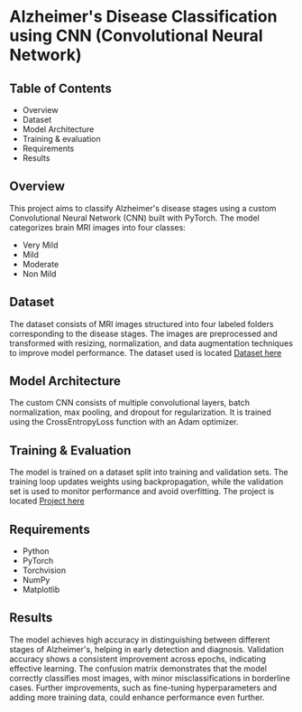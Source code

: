 # **Alzheimer's Disease Classification using CNN (Convolutional Neural Network)**

## **Table of Contents**
- Overview
- Dataset
- Model Architecture
- Training & evaluation
- Requirements
- Results
  
## **Overview**
This project aims to classify Alzheimer's disease stages using a custom Convolutional Neural Network (CNN) built with PyTorch. 
The model categorizes brain MRI images into four classes:
- Very Mild
- Mild
- Moderate
- Non Mild

## **Dataset**
The dataset consists of MRI images structured into four labeled folders corresponding to the disease stages. 
The images are preprocessed and transformed with resizing, normalization, and data augmentation techniques to improve model performance. The dataset used is located
[Dataset here](https://github.com/MbungaiMichael/Alzheimer-s-Classification-using-CNN/tree/main/dataset)

## **Model Architecture**
The custom CNN consists of multiple convolutional layers, batch normalization, max pooling, and dropout for regularization. 
It is trained using the CrossEntropyLoss function with an Adam optimizer.

## **Training & Evaluation**
The model is trained on a dataset split into training and validation sets. 
The training loop updates weights using backpropagation, while the validation set is used to monitor performance and avoid overfitting.
The project is located [Project here](https://github.com/MbungaiMichael/Alzheimer-s-Classification-using-CNN/blob/main/Alzheimer_classification.ipynb)
## **Requirements**
- Python
- PyTorch
- Torchvision
- NumPy
- Matplotlib

## **Results**
The model achieves high accuracy in distinguishing between different stages of Alzheimer's, helping in early detection and diagnosis.
Validation accuracy shows a consistent improvement across epochs, indicating effective learning. 
The confusion matrix demonstrates that the model correctly classifies most images, with minor misclassifications in borderline cases. 
Further improvements, such as fine-tuning hyperparameters and adding more training data, could enhance performance even further.



